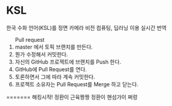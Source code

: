 ﻿# KSL
한국 수화 언어(KSL)를 정면 카메라 비전 컴퓨팅, 딥러닝 이용 실시간 번역
<ol>
Pull request
  <li>master 에서 토픽 브랜치를 만든다.</li>
  <li>뭔가 수정해서 커밋한다.</li>
<li>자신의 GitHub 프로젝트에 브랜치를 Push 한다.</li>
<li>GitHub에 Pull Request를 연다.</li>
<li>토론하면서 그에 따라 계속 커밋한다.</li>
<li>프로젝트 소유자는 Pull Request를 Merge 하고 닫는다.</li>
</ol>
=======
해킹시작!
정환이 근육짱짱
정환이 핸섬가이
쩌렁
